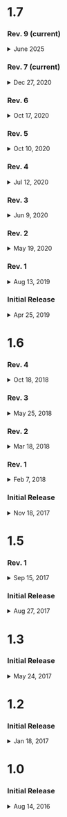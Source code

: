 # 1.7 

### Rev. 9 (current)
<details>
    <summary>June 2025</summary>
    <ul>
        <li>Complete redesign with modern card-based layouts and improved visual experience</li>
        <li>Full iPad support with adaptive layouts for all screen sizes</li>
        <li>Enhanced audio playback that works better with other apps</li>
        <li>Redesigned Now Playing view with improved controls</li>
        <li>Better Notes experience with bug fixes and improved archiving</li>
        <li>Faster loading times and improved performance throughout the app</li>
        <li>Fixed issues with audio playback and media controls</li>
        <li>Support for latest iOS features and devices</li>
        <li>Various bug fixes and stability improvements</li>
    </ul>
</details>

### Rev. 7 (current)
<details>
    <summary>Dec 27, 2020</summary>
    <ul>
        <li>You'll now be able to see how long until we go live!</li>
    </ul>
</details>

### Rev. 6
<details>
    <summary>Oct 17, 2020</summary>
    <ul>
        <li>Sign up to receive notifications from us right on your phone!</li>
        <li>Fixing an issue with users who attempt to listen to sermon audio from recently played when they only have 1 recently played item</li>
        <li>More changes behind the scenes to reduce the overall number of updates you need to download</li>
    </ul>
</details>

### Rev. 5
<details>
    <summary>Oct 10, 2020</summary>
    <ul>
        <li>You can now LISTEN to Bible passages</li>
        <li>When choosing to read a sermon bible passage, you can now click the listen icon to listen to that passage</li>
        <li>Misc minor improvements</li>
    </ul>
</details>

### Rev. 4
<details>
    <summary>Jul 12, 2020</summary>
    <ul>
        <li>Fixing an issue where the application would crash on startup while we were live</li>
        <li>Misc changes behind the scenes means less unnecessary updates for you</li>
        <li>Misc bug fixes</li>
        <li>Supporting iOS 11+</li>
</details>

### Rev. 3
<details>
    <summary>Jun 9, 2020</summary>
    <ul>
        <li>Fixed an issue with the LIVE button not becoming active</li>
</details>

### Rev. 2
<details>
    <summary>May 19, 2020</summary>
    <ul>
        <li>This is our final update for iOS 10, please update your device to iOS 11 or newer to receive further updates</li>
        <li>Make sure to stay updated, we have some new & exciting things coming soon</li>
        <li>Fixed an issue with a broken link within the Connect tab</li>
        <li>Watch HD videos within the app or on your YouTube app</li>
        <li>Watching sermon videos now includes them in your recently played list</li>
        <li>YouVersion support for reading the Bible</li>
        <li>Fixed an issue where devices on iOS 12+ would not open videos in the YouTube app</li>
        <li>Fixed an issue with the graphic on the Connect tab</li>
        <li>Performance improvements with audio download</li>
        <li>Other minor bug fixes</li>
</details>

### Rev. 1
<details>
    <summary>Aug 13, 2019</summary>
    <ul>
        <li>Fixed an issue where tapping on a sermon series would load the page more than once</li>
        <li>Fixed an issue where LIVE would appear active when we weren't streaming</li>
        <li>Fixed an issue with scrolling on the Listen tab</li>
        <li>'Listen' tab performance improvements</li>
        <li>Improvements when using slow networks</li>
        <li>Additional bug fixes and stability improvements</li>
</details>

### Initial Release
<details>
    <summary>Apr 25, 2019</summary>
    <ul>
        <li>Our biggest update yet! 🎉</li>
        <li>Easy to view sermon series (sorted by most recent) 🏠</li>
        <li>Pull-Up from the bottom to load more sermon series' ⌛</li>
        <li>Download sermon audio for easy listening without an internet connection 📶</li>
        <li>Easily read relevant bible passages 📖</li>
        <li>Now Playing playback controls 🎛️</li>
        <li>You can now control audio playback from the Control Center even if the device is locked 🔒</li>
        <li>You can now watch Sunday live streams on FacebookLive 👀</li>
        <li>View the 10 most recent sermon messages you listened to 👂</li>
        <li>Performance Improvements 💯</li>
</details>


# 1.6 
### Rev. 4
<details>
    <summary>Oct 18, 2018</summary>
    <ul>
        <li>iOS 12 Support</li>
        <li>Significant Performance Improvements</li>
        <li>Reduced loading time when accessing Bible passages</li>
        <li>Fixed an issue where the application would crash on some devices when attempting to send an email</li>
    </ul>
</details>

### Rev. 3
<details>
    <summary>May 25, 2018</summary>
    <ul>
        <li>Fixed an issue where emails could not be sent from certain devices</li>
        <li>Improved User Experience across multiple screens</li>
        <li>Improved Stability</li>
        <li>Misc bug fixes</li>
    </ul>
</details>

### Rev. 2
<details>
    <summary>Mar 18, 2018</summary>
    <ul>
        <li>Improved the experience for reporting issues via email feedback</li>
        <li>Notes with specific text will now not be overwritten</li>
        <li>Fixed an issue where some screens didn't appear properly on smaller devices</li>
        <li>Notes Page Optimizations</li>
        <li>Misc bug fixes</li>
    </ul>
</details>

### Rev. 1
<details>
    <summary>Feb 7, 2018</summary>
    <ul>
        <li>Fixed an issue where the notes page would crash if there were no notes currently saved</li>
        <li>Fixed an issue where the cursor would completely dissapear when taking a long note</li>
        <li>Updated Contact information for Thrive FGCU</li>
    </ul>
</details>

### Initial Release
<details>
    <summary>Nov 18, 2017</summary>
    <ul>
        <li>UI Improvements</li>
        <li>Supports iPhone X</li>
        <li>Stability Improvements</li>
        <li>Fixed a bug where the first note made following installation was not saved properly</li>
        <li>Fixed application crash for some devices running on iOS 9</li>
    </ul>
</details>

# 1.5 
### Rev. 1
<details>
    <summary>Sep 15, 2017</summary>
    <ul>
        <li>Fixed the text area on the Notes tab</li>
        <li>Fixed Translucent Navigation Bars</li>
        <li>Support Token IDs when emailing support</li>
    </ul>
</details>

### Initial Release
<details>
    <summary>Aug 27, 2017</summary>
    <ul>
        <li>Major UI Overhaul</li>
        <li>Improvements to the User Experience</li>
        <li>iOS 11 Support</li>
        <li>Added Easier Configuration for Application Settings </li>
        <li>Bug Fixes & other Localization Improvements</li>
    </ul>
</details>

# 1.3 
### Initial Release
<details>
    <summary>May 24, 2017</summary>
    <ul>
        <li>Minor Updates and Improvements</li>
        <li>Optimizations</li>
        <li>Big things coming in future updates!</li>
    </ul>
</details>

# 1.2 
### Initial Release
<details>
    <summary>Jan 18, 2017</summary>
    <ul>
        <li>You can now watch sermons in HD Video</li>
        <li>Stay connected to Thrive FGCU</li>
        <li>Fully supporting iOS 10</li>
        <li>Big fixes | Stability improvements</li>
    </ul>
</details>

# 1.0 
### Initial Release
<details>
    <summary>Aug 14, 2016</summary>
    <ul>
        <li>Initial Release</li>
    </ul>
</details>
